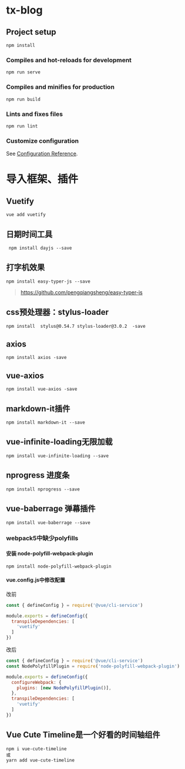 # tx-blog

## Project setup
```
npm install
```

### Compiles and hot-reloads for development
```
npm run serve
```

### Compiles and minifies for production
```
npm run build
```

### Lints and fixes files
```
npm run lint
```

### Customize configuration
See [Configuration Reference](https://cli.vuejs.org/config/).




# 导入框架、插件

##  Vuetify
```shell
vue add vuetify
```

## 日期时间工具
```shell
 npm install dayjs --save
```

## 打字机效果
```shell
npm install easy-typer-js --save
```
> https://github.com/pengqiangsheng/easy-typer-js
## css预处理器：stylus-loader
```shell
npm install  stylus@0.54.7 stylus-loader@3.0.2  -save
```

## axios
```shell
npm install axios -save
```
## vue-axios
```
npm install vue-axios -save
```

## markdown-it插件
```shell
npm install markdown-it --save
```

## vue-infinite-loading无限加载
```shell
npm install vue-infinite-loading --save
```

## nprogress 进度条
```shell
npm install nprogress --save
```

## vue-baberrage 弹幕插件
```shell
npm install vue-baberrage --save
```
### webpack5中缺少polyfills
#### 安装 node-polyfill-webpack-plugin
```shell
npm install node-polyfill-webpack-plugin
```
#### vue.config.js中修改配置

改前
```js
const { defineConfig } = require('@vue/cli-service')

module.exports = defineConfig({
  transpileDependencies: [
    'vuetify'
  ]
})

```
改后
```js
const { defineConfig } = require('@vue/cli-service')
const NodePolyfillPlugin = require('node-polyfill-webpack-plugin')

module.exports = defineConfig({
  configureWebpack: {
    plugins: [new NodePolyfillPlugin()],
  },
  transpileDependencies: [
    'vuetify'
  ]
})

```

## Vue Cute Timeline是一个好看的时间轴组件
```shell
npm i vue-cute-timeline
或
yarn add vue-cute-timeline
```